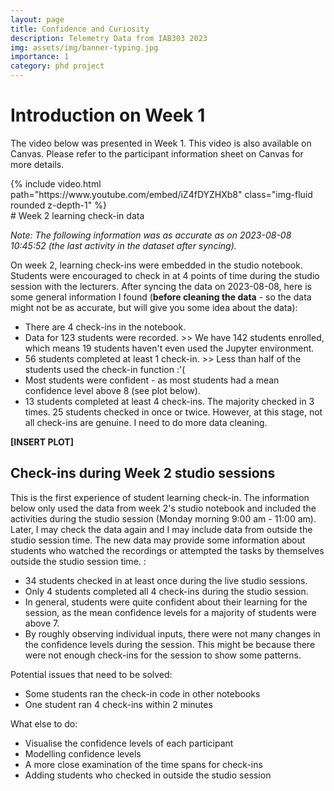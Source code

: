 ```yaml
---
layout: page
title: Confidence and Curiosity 
description: Telemetry Data from IAB303 2023
img: assets/img/banner-typing.jpg
importance: 1
category: phd project
---
```


# Introduction on Week 1

The video below was presented in Week 1. This video is also available on Canvas. Please refer to the participant information sheet on Canvas for more details.

<div class="row mt-3">
    <div class="col-sm mt-3 mt-md-0">
        {% include video.html path="https://www.youtube.com/embed/iZ4fDYZHXb8" class="img-fluid rounded z-depth-1" %}
    </div>
</div>
# Week 2 learning check-in data

*Note: The following information was as accurate as on  2023-08-08 10:45:52 (the last activity in the dataset after syncing).*

On week 2, learning check-ins were embedded in the studio notebook. Students were encouraged to check in at 4 points of time during the studio session with the lecturers. After syncing the data on 2023-08-08, here is some general information I found (**before cleaning the data** - so the data might not be as accurate, but will give you some idea about the data): 

- There are 4 check-ins in the notebook. 
- Data for 123 students were recorded. >> We have 142 students enrolled, which means 19 students haven't even used the Jupyter environment. 
- 56 students completed at least 1 check-in. >> Less than half of the students used the check-in function :'(
- Most students were confident - as most students had a mean confidence level above 8 (see plot below).
- 13 students completed at least 4 check-ins. The majority checked in 3 times. 25 students checked in once or twice. However, at this stage, not all check-ins are genuine. I need to do more data cleaning.

**[INSERT PLOT]**

## Check-ins during Week 2 studio sessions

This is the first experience of student learning check-in. The information below only used the data from week 2's studio notebook and included the activities during the studio session (Monday morning 9:00 am - 11:00 am). Later, I may check the data again and I may include data from outside the studio session time. The new data may provide some information about students who watched the recordings or attempted the tasks by themselves outside the studio session time. :

- 34 students checked in at least once during the live studio sessions. 
- Only 4 students completed all 4 check-ins during the studio session. 
- In general, students were quite confident about their learning for the session, as the mean confidence levels for a majority of students were above 7.  
- By roughly observing individual inputs, there were not many changes in the confidence levels during the session. This might be because there were not enough check-ins for the session to show some patterns. 

Potential issues that need to be solved:

- Some students ran the check-in code in other notebooks
- One student ran 4 check-ins within 2 minutes

What else to do:

- Visualise the confidence levels of each participant
- Modelling confidence levels
- A more close examination of the time spans for check-ins 
- Adding students who checked in outside the studio session
